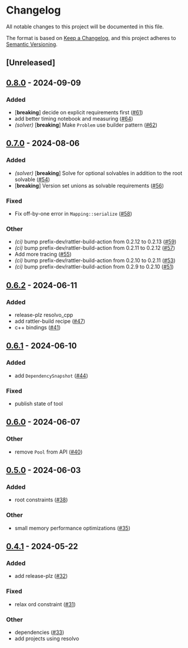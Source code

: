 # Changelog
All notable changes to this project will be documented in this file.

The format is based on [Keep a Changelog](https://keepachangelog.com/en/1.0.0/),
and this project adheres to [Semantic Versioning](https://semver.org/spec/v2.0.0.html).

## [Unreleased]

## [0.8.0](https://github.com/mamba-org/resolvo/compare/resolvo-v0.7.0...resolvo-v0.8.0) - 2024-09-09

### Added

- [**breaking**] decide on explicit requirements first ([#61](https://github.com/mamba-org/resolvo/pull/61))
- add better timing notebook and measuring ([#64](https://github.com/mamba-org/resolvo/pull/64))
- *(solver)* [**breaking**] Make `Problem` use builder pattern ([#62](https://github.com/mamba-org/resolvo/pull/62))

## [0.7.0](https://github.com/mamba-org/resolvo/compare/resolvo-v0.6.2...resolvo-v0.7.0) - 2024-08-06

### Added
- *(solver)* [**breaking**] Solve for optional solvables in addition to the root solvable ([#54](https://github.com/mamba-org/resolvo/pull/54))
- [**breaking**] Version set unions as solvable requirements ([#56](https://github.com/mamba-org/resolvo/pull/56))

### Fixed
- Fix off-by-one error in `Mapping::serialize` ([#58](https://github.com/mamba-org/resolvo/pull/58))

### Other
- *(ci)* bump prefix-dev/rattler-build-action from 0.2.12 to 0.2.13 ([#59](https://github.com/mamba-org/resolvo/pull/59))
- *(ci)* bump prefix-dev/rattler-build-action from 0.2.11 to 0.2.12 ([#57](https://github.com/mamba-org/resolvo/pull/57))
- Add more tracing ([#55](https://github.com/mamba-org/resolvo/pull/55))
- *(ci)* bump prefix-dev/rattler-build-action from 0.2.10 to 0.2.11 ([#53](https://github.com/mamba-org/resolvo/pull/53))
- *(ci)* bump prefix-dev/rattler-build-action from 0.2.9 to 0.2.10 ([#51](https://github.com/mamba-org/resolvo/pull/51))

## [0.6.2](https://github.com/mamba-org/resolvo/compare/resolvo-v0.6.1...resolvo-v0.6.2) - 2024-06-11

### Added
- release-plz resolvo_cpp
- add rattler-build recipe ([#47](https://github.com/mamba-org/resolvo/pull/47))
- c++ bindings ([#41](https://github.com/mamba-org/resolvo/pull/41))

## [0.6.1](https://github.com/mamba-org/resolvo/compare/resolvo-v0.6.0...resolvo-v0.6.1) - 2024-06-10

### Added
- add `DependencySnapshot` ([#44](https://github.com/mamba-org/resolvo/pull/44))

### Fixed
- publish state of tool

## [0.6.0](https://github.com/mamba-org/resolvo/compare/v0.5.0...v0.6.0) - 2024-06-07

### Other
- remove `Pool` from API ([#40](https://github.com/mamba-org/resolvo/pull/40))

## [0.5.0](https://github.com/mamba-org/resolvo/compare/v0.4.1...v0.5.0) - 2024-06-03

### Added
- root constraints ([#38](https://github.com/mamba-org/resolvo/pull/38))

### Other
- small memory performance optimizations ([#35](https://github.com/mamba-org/resolvo/pull/35))

## [0.4.1](https://github.com/mamba-org/resolvo/compare/v0.4.0...v0.4.1) - 2024-05-22

### Added
- add release-plz ([#32](https://github.com/mamba-org/resolvo/pull/32))

### Fixed
- relax ord constraint ([#31](https://github.com/mamba-org/resolvo/pull/31))

### Other
- dependencies ([#33](https://github.com/mamba-org/resolvo/pull/33))
- add projects using resolvo
